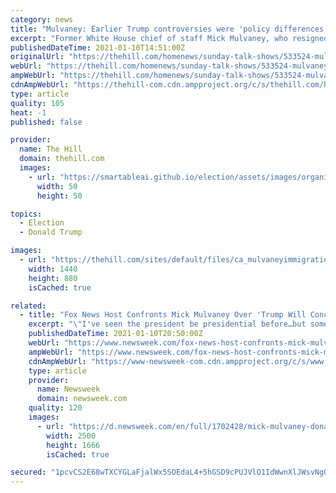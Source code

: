 ```yaml
---
category: news
title: "Mulvaney: Earlier Trump controversies were 'policy differences' or 'stylistic,' but 'Wednesday was existential'"
excerpt: "Former White House chief of staff Mick Mulvaney, who resigned as envoy to Northern Ireland over President Trump’s handling of the deadly riot at the U.S."
publishedDateTime: 2021-01-10T14:51:00Z
originalUrl: "https://thehill.com/homenews/sunday-talk-shows/533524-mulvaney-earlier-trump-controversies-were-policy-or-stylistic-but"
webUrl: "https://thehill.com/homenews/sunday-talk-shows/533524-mulvaney-earlier-trump-controversies-were-policy-or-stylistic-but"
ampWebUrl: "https://thehill.com/homenews/sunday-talk-shows/533524-mulvaney-earlier-trump-controversies-were-policy-or-stylistic-but?amp"
cdnAmpWebUrl: "https://thehill-com.cdn.ampproject.org/c/s/thehill.com/homenews/sunday-talk-shows/533524-mulvaney-earlier-trump-controversies-were-policy-or-stylistic-but?amp"
type: article
quality: 105
heat: -1
published: false

provider:
  name: The Hill
  domain: thehill.com
  images:
    - url: "https://smartableai.github.io/election/assets/images/organizations/thehill.com-50x50.jpg"
      width: 50
      height: 50

topics:
  - Election
  - Donald Trump

images:
  - url: "https://thehill.com/sites/default/files/ca_mulvaneyimmigration_022020getty.jpg"
    width: 1440
    height: 880
    isCached: true

related:
  - title: "Fox News Host Confronts Mick Mulvaney Over 'Trump Will Concede Gracefully' Op-Ed"
    excerpt: "\"I've seen the president be presidential before…but something is very different now,\" said the former acting White House chief of staff."
    publishedDateTime: 2021-01-10T20:50:00Z
    webUrl: "https://www.newsweek.com/fox-news-host-confronts-mick-mulvaney-over-trump-will-concede-gracefully-op-ed-1560339"
    ampWebUrl: "https://www.newsweek.com/fox-news-host-confronts-mick-mulvaney-over-trump-will-concede-gracefully-op-ed-1560339?amp=1"
    cdnAmpWebUrl: "https://www-newsweek-com.cdn.ampproject.org/c/s/www.newsweek.com/fox-news-host-confronts-mick-mulvaney-over-trump-will-concede-gracefully-op-ed-1560339?amp=1"
    type: article
    provider:
      name: Newsweek
      domain: newsweek.com
    quality: 120
    images:
      - url: "https://d.newsweek.com/en/full/1702428/mick-mulvaney-donald-trump-white-house.jpg"
        width: 2500
        height: 1666
        isCached: true

secured: "1pcvCS2E68wTXCYGLaFjalWx5SOEdaL4+5hGSD9cPUJVlO1IdWwnXlJWsvNgQ3rer0mz5BpD3ByLyCCBjviunsUjhYu+Rb5jjENT3xraul/o5/r9EsjyIryGhXQVlFoxW8e4m6ZGNBKgjfSh2LgF2cXk9bhmCjqO0fFTTqqE4RcqMI59aKkphKRBYLyHtNpU5Tbecg8HNKLKNYCBEAQm/Ou2qur/jIvxuVDmhK4bjG+KfbrVBjB6xhCvCHiidQBgC00GuFxJ8unaOJe0w9II+erx5LukjF3VbzL9JZXe/3xjKZPda1C2ggVt8mqWkIH0AKT6D8tMhP64pAlPfwsXXFQwDS5ehWII8C7qQxg3cuc=;scEhT19bLqmVbcXDpnrifA=="
---
```


